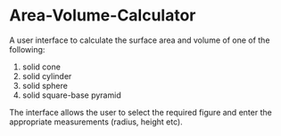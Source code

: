 # Area-Volume-Calculator
A user interface to calculate the surface area and volume of one of the following:
  1. solid cone
  2. solid cylinder
  3. solid sphere
  4. solid square-base pyramid
  
The interface allows the user to select the required figure and enter the appropriate measurements (radius, height etc).
